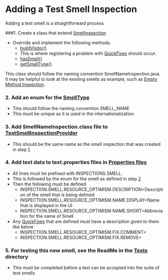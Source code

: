 # Adding a Test Smell Inspection
Adding a test smell is a straightforward process

###1. Create a class that extend [SmellInspection](https://github.com/TestSmells/TSDetect/blob/4f32c1622974f10b615be1307c80ad5c2f686ba2/src/main/java/org/scanl/plugins/tsdetect/inspections/SmellInspection.java)
- Override and implement the following methods. 
  - [buildVisitor()](https://github.com/JetBrains/intellij-community/blob/a320e7b7921045dbab1efca44e1eb1a8fda03554/java/java-analysis-api/src/com/intellij/codeInspection/AbstractBaseJavaLocalInspectionTool.java#L48)
  - This is where registering a problem with [QuickFixes](https://github.com/TestSmells/TSDetect/blob/4f32c1622974f10b615be1307c80ad5c2f686ba2/src/main/java/org/scanl/plugins/tsdetect/quickfixes) should occur.
  - [hasSmell()](https://github.com/TestSmells/TSDetect/blob/4f32c1622974f10b615be1307c80ad5c2f686ba2/src/main/java/org/scanl/plugins/tsdetect/inspections/SmellInspection.java#L34)
  - [getSmellType()](https://github.com/TestSmells/TSDetect/blob/4f32c1622974f10b615be1307c80ad5c2f686ba2/src/main/java/org/scanl/plugins/tsdetect/inspections/SmellInspection.java#L35)
      
This class should follow the naming convention SmellNameInspection.java. 
It may be helpful to look at the existing smells as example, such as 
[Empty Method Inspection](https://github.com/TestSmells/TSDetect/blob/4f32c1622974f10b615be1307c80ad5c2f686ba2/src/main/java/org/scanl/plugins/tsdetect/inspections/EmptyMethodInspection.java).

### 2. Add an enum for the [SmellType](https://github.com/TestSmells/TSDetect/blob/4f32c1622974f10b615be1307c80ad5c2f686ba2/src/main/java/org/scanl/plugins/tsdetect/model/SmellType.java)
- This should follow the naming convention SMELL_NAME
- This must be unique as it is used in the internationalization.

### 3. Add SmellNameInspection.class file to [TestSmellInspectionProvider](https://github.com/TestSmells/TSDetect/blob/4f32c1622974f10b615be1307c80ad5c2f686ba2/src/main/java/org/scanl/plugins/tsdetect/inspections/TestSmellInspectionProvider.java)
- This should be the same name as the smell inspection that was created in step [1](https://github.com/TestSmells/TSDetect/blob/4f32c1622974f10b615be1307c80ad5c2f686ba2/src/main/java/org/scanl/plugins/tsdetect/inspections/Contributing.md#L4).

### 4. Add text data to text.properties files in [Properties files](https://github.com/TestSmells/TSDetect/blob/4f32c1622974f10b615be1307c80ad5c2f686ba2/src/main/resources/I18n/inspection/text_en.properties)
- All lines must be prefixed with INSPECTIONS.SMELL.
- This is followed by the enum for the smell as defined in step [2](https://github.com/TestSmells/TSDetect/blob/4f32c1622974f10b615be1307c80ad5c2f686ba2/src/main/java/org/scanl/plugins/tsdetect/inspections/Contributing.md#L12)
- Then the following must be defined
  - INSPECTION.SMELL.RESOURCE_OPTIMISM.DESCRIPTION=Description of the smell that is being defined
  - INSPECTION.SMELL.RESOURCE_OPTIMISM.NAME.DISPLAY=Name that is displayed in the UI
  - INSPECTION.SMELL.RESOURCE_OPTIMISM.NAME.SHORT=Abbreviation for the name of Smell
- Any [QuickFixes](https://github.com/TestSmells/TSDetect/blob/4f32c1622974f10b615be1307c80ad5c2f686ba2/src/main/java/org/scanl/plugins/tsdetect/quickfixes) that are defined must have a description given to them like below
  - INSPECTION.SMELL.RESOURCE_OPTIMISM.FIX.COMMENT=
  - INSPECTION.SMELL.RESOURCE_OPTIMISM.FIX.REMOVE=

### 5. For testing this new smell, see the ReadMe in the [Tests](https://github.com/TestSmells/TSDetect/blob/4f32c1622974f10b615be1307c80ad5c2f686ba2/src/test) directory
- This must be completed before a test can be accepted into the suite of test smells
